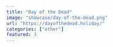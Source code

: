 ```yaml
---
title: "Day of the Dead"
image: "showcase/day-of-the-dead.png"
url: "https://dayofthedead.holiday/"
categories: ["other"]
featured: 3
---
```

